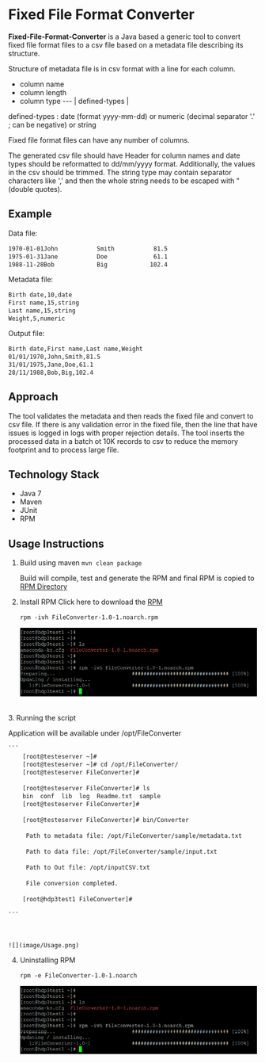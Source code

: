 # Fixed File Format Converter

**Fixed-File-Format-Converter** is a Java based a generic tool to convert fixed file format files to a csv file based on a metadata file describing its structure.

Structure of metadata file is in csv format with a line for each column.
* column name
* column length
* column type --- | defined-types |

defined-types : date (format yyyy-mm-dd) or numeric (decimal separator '.' ; can be negative) or string

Fixed file format files can have any number of columns.

The generated csv file should have Header for column names and date types should be reformatted to dd/mm/yyyy format. Additionally, the values in the csv should be trimmed. The string type may contain separator characters like ',' and then the whole string needs to be escaped with " (double quotes).

## Example

Data file:
```
1970-01-01John           Smith           81.5
1975-01-31Jane           Doe             61.1
1988-11-28Bob            Big            102.4
```

Metadata file:
```
Birth date,10,date
First name,15,string
Last name,15,string
Weight,5,numeric
```

Output file:
```
Birth date,First name,Last name,Weight
01/01/1970,John,Smith,81.5
31/01/1975,Jane,Doe,61.1
28/11/1988,Bob,Big,102.4
```

## Approach
The tool validates the metadata and then reads the fixed file and convert to csv file. If there is any validation error in the fixed file, then the line that have issues is logged in logs with proper rejection details. The tool inserts the processed data in a batch ot 10K records to csv to reduce the memory footprint and to process large file.

## Technology Stack
* Java 7
* Maven
* JUnit
* RPM

## Usage Instructions
1. Build using maven 
    ```mvn clean package```

	Build will compile, test and generate the RPM and final RPM is copied to [RPM Directory](RPM/)
	
2. Install RPM
Click here to download the [RPM](https://github.com/AnalyticsApps/Converter/raw/master/RPM/FileConverter-1.0-1.noarch.rpm)
    ```
    rpm -ivh FileConverter-1.0-1.noarch.rpm
    
    ```
    ![](image/RPM_Installation.png)

<br>    
3. Running the script

Application will be available under /opt/FileConverter

    ```
        [root@testeserver ~]#
        [root@testeserver ~]# cd /opt/FileConverter/
        [root@testeserver FileConverter]#
        
        [root@testeserver FileConverter]# ls
        bin  conf  lib  log  Readme.txt  sample
        [root@testeserver FileConverter]#
        
        [root@testeserver FileConverter]# bin/Converter
        
         Path to metadata file: /opt/FileConverter/sample/metadata.txt
        
         Path to data file: /opt/FileConverter/sample/input.txt
        
         Path to Out file: /opt/inputCSV.txt
            
         File conversion completed.
        
        [root@hdp3test1 FileConverter]#

    ```
<br>

    ![](image/Usage.png)

4. Uninstalling RPM
    ```
    rpm -e FileConverter-1.0-1.noarch
    
    ```
    ![](image/RPM_Installation.png)

